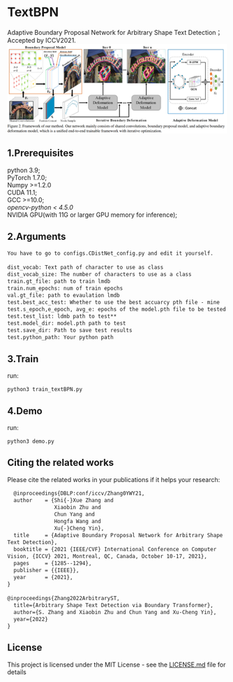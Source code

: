 # TextBPN
Adaptive Boundary Proposal Network for Arbitrary Shape Text Detection； Accepted by ICCV2021.  
![](https://github.com/GXYM/TextBPN/blob/main/vis/1.png)  

## 1.Prerequisites 
  python 3.9;  
  PyTorch 1.7.0;   
  Numpy >=1.2.0   
  CUDA 11.1;  
  GCC >=10.0;  
  *opencv-python < 4.5.0*  
  NVIDIA GPU(with 11G or larger GPU memory for inference); 
  
## 2.Arguments
```
You have to go to configs.CDistNet_config.py and edit it yourself.

dist_vocab: Text path of character to use as class
dist_vocab_size: The number of characters to use as a class
train.gt_file: path to train lmdb
train.num_epochs: num of train epochs
val.gt_file: path to evaulation lmdb
test.best_acc_test: Whether to use the best accuarcy pth file - mine
test.s_epoch,e_epoch, avg_e: epochs of the model.pth file to be tested
test.test_list: ldmb path to test**
test.model_dir: model.pth path to test
test.save_dir: Path to save test results
test.python_path: Your python path
```  

## 3.Train
run:  
```
python3 train_textBPN.py
```

## 4.Demo
run:  
```
python3 demo.py
```


## Citing the related works

Please cite the related works in your publications if it helps your research:
``` 
  @inproceedings{DBLP:conf/iccv/Zhang0YWY21,
  author    = {Shi{-}Xue Zhang and
               Xiaobin Zhu and
               Chun Yang and
               Hongfa Wang and
               Xu{-}Cheng Yin},
  title     = {Adaptive Boundary Proposal Network for Arbitrary Shape Text Detection},
  booktitle = {2021 {IEEE/CVF} International Conference on Computer Vision, {ICCV} 2021, Montreal, QC, Canada, October 10-17, 2021},
  pages     = {1285--1294},
  publisher = {{IEEE}},
  year      = {2021},
}

@inproceedings{Zhang2022ArbitraryST,
  title={Arbitrary Shape Text Detection via Boundary Transformer},
  author={S. Zhang and Xiaobin Zhu and Chun Yang and Xu-Cheng Yin},
  year={2022}
}
  ``` 
 
 ## License
This project is licensed under the MIT License - see the [LICENSE.md](https://github.com/GXYM/DRRG/blob/master/LICENSE.md) file for details


